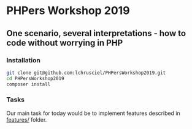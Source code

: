 # PHPers Workshop 2019

## One scenario, several interpretations - how to code without worrying in PHP

### Installation

```bash
git clone git@github.com:lchrusciel/PHPersWorkshop2019.git
cd PHPersWorkshop2019
composer install
```

### Tasks

Our main task for today would be to implement features described in [features/](https://github.com/lchrusciel/PHPersWorkshop2019/tree/master/features) folder. 

